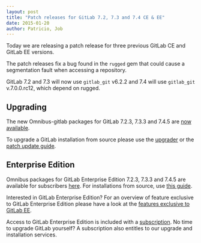 ```yaml
---
layout: post
title: "Patch releases for GitLab 7.2, 7.3 and 7.4 CE & EE"
date: 2015-01-20
author: Patricio, Job
---
```


Today we are releasing a patch release for three previous GitLab CE and GitLab EE versions.

The patch releases fix a bug found in the `rugged` gem that could cause a segmentation fault when accessing a repository.

GitLab 7.2 and 7.3 will now use `gitlab_git` v6.2.2 and 7.4 will use `gitlab_git` v.7.0.0.rc12,
which depend on rugged.

<!-- more -->

## Upgrading

The new Omnibus-gitlab packages for GitLab 7.2.3, 7.3.3 and 7.4.5 are [now available](https://about.gitlab.com/downloads/archives).

To upgrade a GitLab installation from source please use the
[upgrader](http://doc.gitlab.com/ce/update/upgrader.html) or the [patch update
guide](http://doc.gitlab.com/ce/update/patch_versions.html).

## Enterprise Edition

Omnibus packages for GitLab Enterprise Edition 7.2.3, 7.3.3 and 7.4.5 are available for subscribers [here](https://gitlab.com/subscribers/gitlab-ee/blob/master/doc/install/packages.md). For installations from source, use [this guide](https://gitlab.com/subscribers/gitlab-ee/blob/master/doc/update/patch_versions.md).

Interested in GitLab Enterprise Edition?
For an overview of feature exclusive to GitLab Enterprise Edition please have a look at the [features exclusive to GitLab EE](http://about.gitlab.com/features/#enterprise).

Access to GitLab Enterprise Edition is included with a [subscription](http://www.gitlab.com/subscription/).
No time to upgrade GitLab yourself?
A subscription also entitles to our upgrade and installation services.

